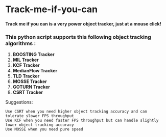 # Track-me-if-you-can
#### Track me if you can is a very power object tracker, just at a mouse click! 
<h3><b>This python script supports this following object tracking algorithms : </b></h3>
<ol>
 <li><b>BOOSTING Tracker</b></li>
 <li><b>MIL Tracker</b></li>
 <li><b>KCF Tracker</b></li>
 <li><b>MedianFlow Tracker</b></li>
 <li><b>TLD Tracker</b></li>
 <li><b>MOSSE Tracker</b></li>
 <li><b>GOTURN Tracker</b></li>
 <li><b>CSRT Tracker</b></li>
 </ol>

Suggestions:

    Use CSRT when you need higher object tracking accuracy and can tolerate slower FPS throughput
    Use KCF when you need faster FPS throughput but can handle slightly lower object tracking accuracy
    Use MOSSE when you need pure speed
